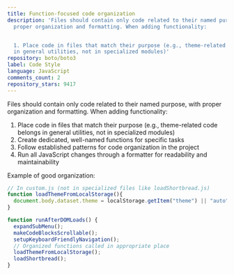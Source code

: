 ```yaml
---
title: Function-focused code organization
description: 'Files should contain only code related to their named purpose, with
  proper organization and formatting. When adding functionality:


  1. Place code in files that match their purpose (e.g., theme-related code belongs
  in general utilities, not in specialized modules)'
repository: boto/boto3
label: Code Style
language: JavaScript
comments_count: 2
repository_stars: 9417
---
```


Files should contain only code related to their named purpose, with proper organization and formatting. When adding functionality:

1. Place code in files that match their purpose (e.g., theme-related code belongs in general utilities, not in specialized modules)
2. Create dedicated, well-named functions for specific tasks
3. Follow established patterns for code organization in the project
4. Run all JavaScript changes through a formatter for readability and maintainability

Example of good organization:
```js
// In custom.js (not in specialized files like loadShortbread.js)
function loadThemeFromLocalStorage(){
  document.body.dataset.theme = localStorage.getItem("theme") || "auto";
}

function runAfterDOMLoads() {
  expandSubMenu();
  makeCodeBlocksScrollable();
  setupKeyboardFriendlyNavigation();
  // Organized functions called in appropriate place
  loadThemeFromLocalStorage();
  loadShortbread();
}
```